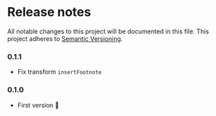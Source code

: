 # Release notes
All notable changes to this project will be documented in this file.
This project adheres to [Semantic Versioning](http://semver.org/).

### 0.1.1

- Fix transform `insertFootnote`

### 0.1.0

- First version 👏
